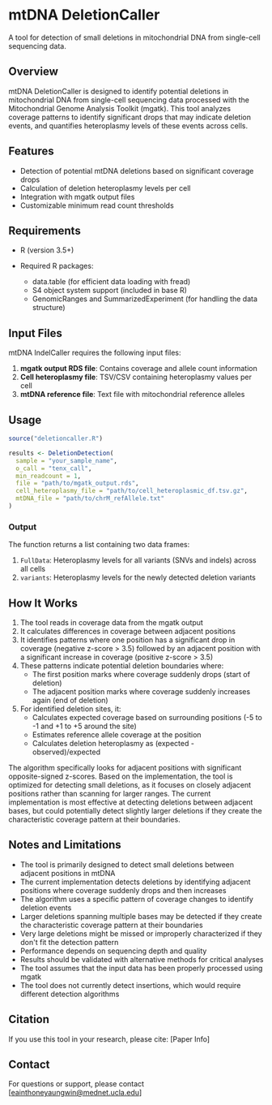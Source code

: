 # mtDNA DeletionCaller

A tool for detection of small deletions in mitochondrial DNA from single-cell sequencing data.

## Overview

mtDNA DeletionCaller is designed to identify potential deletions in mitochondrial DNA from single-cell sequencing data processed with the Mitochondrial Genome Analysis Toolkit (mgatk). This tool analyzes coverage patterns to identify significant drops that may indicate deletion events, and quantifies heteroplasmy levels of these events across cells.

## Features

- Detection of potential mtDNA deletions based on significant coverage drops
- Calculation of deletion heteroplasmy levels per cell
- Integration with mgatk output files
- Customizable minimum read count thresholds

## Requirements

- R (version 3.5+)
- Required R packages:
  
  - data.table (for efficient data loading with fread)
  - S4 object system support (included in base R)
  - GenomicRanges and SummarizedExperiment (for handling the data structure)

## Input Files

mtDNA IndelCaller requires the following input files:

1. **mgatk output RDS file**: Contains coverage and allele count information
2. **Cell heteroplasmy file**: TSV/CSV containing heteroplasmy values per cell
3. **mtDNA reference file**: Text file with mitochondrial reference alleles

## Usage

```R
source("deletioncaller.R")

results <- DeletionDetection(
  sample = "your_sample_name",
  o_call = "tenx_call",
  min_readcount = 1,
  file = "path/to/mgatk_output.rds",
  cell_heteroplasmy_file = "path/to/cell_heteroplasmic_df.tsv.gz",
  mtDNA_file = "path/to/chrM_refAllele.txt"
)
```

### Output

The function returns a list containing two data frames:

1. `FullData`: Heteroplasmy levels for all variants (SNVs and indels) across all cells
2. `variants`: Heteroplasmy levels for the newly detected deletion variants

## How It Works

1. The tool reads in coverage data from the mgatk output
2. It calculates differences in coverage between adjacent positions
3. It identifies patterns where one position has a significant drop in coverage (negative z-score > 3.5) followed by an adjacent position with a significant increase in coverage (positive z-score > 3.5)
4. These patterns indicate potential deletion boundaries where:
   - The first position marks where coverage suddenly drops (start of deletion)
   - The adjacent position marks where coverage suddenly increases again (end of deletion)
5. For identified deletion sites, it:
   - Calculates expected coverage based on surrounding positions (-5 to -1 and +1 to +5 around the site)
   - Estimates reference allele coverage at the position
   - Calculates deletion heteroplasmy as (expected - observed)/expected

The algorithm specifically looks for adjacent positions with significant opposite-signed z-scores. Based on the implementation, the tool is optimized for detecting small deletions, as it focuses on closely adjacent positions rather than scanning for larger ranges. The current implementation is most effective at detecting deletions between adjacent bases, but could potentially detect slightly larger deletions if they create the characteristic coverage pattern at their boundaries.

## Notes and Limitations

- The tool is primarily designed to detect small deletions between adjacent positions in mtDNA
- The current implementation detects deletions by identifying adjacent positions where coverage suddenly drops and then increases
- The algorithm uses a specific pattern of coverage changes to identify deletion events
- Larger deletions spanning multiple bases may be detected if they create the characteristic coverage pattern at their boundaries
- Very large deletions might be missed or improperly characterized if they don't fit the detection pattern
- Performance depends on sequencing depth and quality
- Results should be validated with alternative methods for critical analyses
- The tool assumes that the input data has been properly processed using mgatk
- The tool does not currently detect insertions, which would require different detection algorithms

## Citation

If you use this tool in your research, please cite:
[Paper Info]


## Contact

For questions or support, please contact [eainthoneyaungwin@mednet.ucla.edu]
